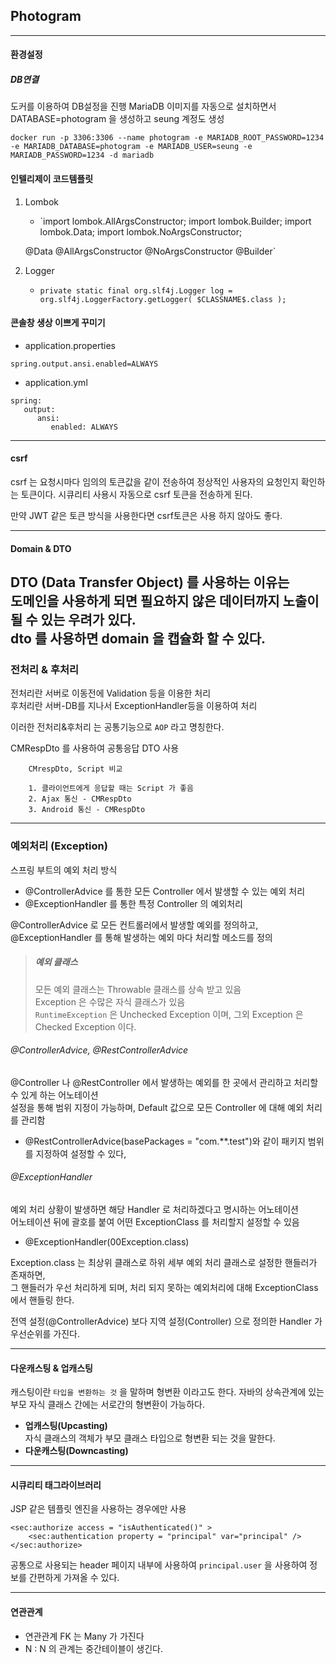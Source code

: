 ## Photogram

---
#### 환경설정

##### DB연결
도커를 이용하여 DB설정을 진행 MariaDB 이미지를 자동으로 설치하면서 DATABASE=photogram 을 생성하고 seung 계정도 생성   

    docker run -p 3306:3306 --name photogram -e MARIADB_ROOT_PASSWORD=1234 -e MARIADB_DATABASE=photogram -e MARIADB_USER=seung -e MARIADB_PASSWORD=1234 -d mariadb

#### 인텔리제이 코드템플릿
1. Lombok
   - `import lombok.AllArgsConstructor;
   import lombok.Builder;
   import lombok.Data;
   import lombok.NoArgsConstructor;
    
   @Data
   @AllArgsConstructor
   @NoArgsConstructor
   @Builder`

2. Logger
   - `private static final org.slf4j.Logger log = org.slf4j.LoggerFactory.getLogger( $CLASSNAME$.class );`

#### 콘솔창 생상 이쁘게 꾸미기

- application.properties

```spring.output.ansi.enabled=ALWAYS```  

- application.yml
```
spring:
   output:
      ansi:
         enabled: ALWAYS
```

---
#### csrf
csrf 는 요청시마다 임의의 토큰값을 같이 전송하여 정상적인 사용자의 요청인지 확인하는 토큰이다.
시큐리티 사용시 자동으로 csrf 토큰을 전송하게 된다.

만약 JWT 같은 토큰 방식을 사용한다면 csrf토큰은 사용 하지 않아도 좋다.

---

#### Domain & DTO
DTO (Data Transfer Object) 를 사용하는 이유는   
도메인을 사용하게 되면 필요하지 않은 데이터까지 노출이 될 수 있는 우려가 있다.  
dto 를 사용하면 domain 을 캡슐화 할 수 있다.
---
### 전처리 & 후처리
전처리란 서버로 이동전에 Validation 등을 이용한 처리  
후처리란 서버-DB를 지나서 ExceptionHandler등을 이용하여 처리  

이러한 전처리&후처리 는 공통기능으로 `AOP` 라고 명칭한다.


CMRespDto 를 사용하여 공통응답 DTO 사용

        CMrespDto, Script 비교

        1. 클라이언트에게 응답할 때는 Script 가 좋음
        2. Ajax 통신 - CMRespDto
        3. Android 통신 - CMRespDto

---
### 예외처리 (Exception)

스프링 부트의 예외 처리 방식 
   - @ControllerAdvice 를 통한 모든 Controller 에서 발생할 수 있는 예외 처리
   - @ExceptionHandler 를 통한 특정 Controller 의 예외처리  

@ControllerAdvice 로 모든 컨트롤러에서 발생할 예외를 정의하고,  
@ExceptionHandler 를 통해 발생하는 예외 마다 처리할 메소드를 정의

> ##### 예외 클래스
> 모든 예외 클래스는 Throwable 클래스를 상속 받고 있음  
Exception 은 수많은 자식 클래스가 있음  
`RuntimeException` 은 Unchecked Exception 이며, 그외 Exception 은 Checked Exception 이다.

###### @ControllerAdvice, @RestControllerAdvice
@Controller 나 @RestController 에서 발생하는 예외를 한 곳에서 관리하고 처리할 수 있게 하는 어노테이션  
설정을 통해 범위 지정이 가능하며, Default 값으로 모든 Controller 에 대해 예외 처리를 관리함
- @RestControllerAdvice(basePackages = "com.**.test")와 같이 패키지 범위를 지정하여 설정할 수 있다, 

###### @ExceptionHandler
예외 처리 상황이 발생하면 해당 Handler 로 처리하겠다고 명시하는 어노테이션  
어노테이션 뒤에 괄호를 붙여 어떤 ExceptionClass 를 처리할지 설정할 수 있음
- @ExceptionHandler(00Exception.class)  

Exception.class 는 최상위 클래스로 하위 세부 예외 처리 클래스로 설정한 핸들러가 존재하면,  
그 핸들러가 우선 처리하게 되며, 처리 되지 못하는 예외처리에 대해 ExceptionClass 에서 핸들링 한다.  

전역 설정(@ControllerAdvice) 보다 지역 설정(Controller) 으로 정의한 Handler 가 우선순위를 가진다.

---

#### 다운캐스팅 & 업캐스팅
캐스팅이란 `타입을 변환하는 것` 을 말하며 형변환 이라고도 한다. 자바의 상속관계에 있는 부모 자식 클래스 간에는 서로간의 형변환이 가능하다.
- **업캐스팅(Upcasting)**  
  자식 클래스의 객체가 부모 클래스 타입으로 형변환 되는 것을 말한다.
- **다운캐스팅(Downcasting)**


---
#### 시큐리티 태그라이브러리
JSP 같은 템플릿 엔진을 사용하는 경우에만 사용
```
<sec:authorize access = "isAuthenticated()" >
    <sec:authentication property = "principal" var="principal" />
</sec:authorize>
```
공통으로 사용되는 header 페이지 내부에 사용하여 `principal.user` 을 사용하여 정보를 간편하게 가져올 수 있다.


---

#### 연관관계

- 연관관계 FK 는 Many 가 가진다
- N : N 의 관계는 중간테이블이 생긴다.